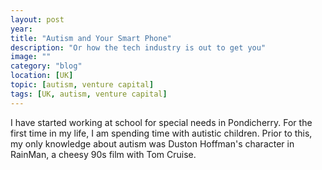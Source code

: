 ```yaml
---
layout: post
year: 
title: "Autism and Your Smart Phone"
description: "Or how the tech industry is out to get you"
image: ""
category: "blog"
location: [UK]
topic: [autism, venture capital]
tags: [UK, autism, venture capital]
---
```


I have started working at school for special needs in Pondicherry. For the first time in my life, I am spending time with autistic children. Prior to this, my only knowledge about autism was Duston Hoffman's character in RainMan, a cheesy 90s film with Tom Cruise.






